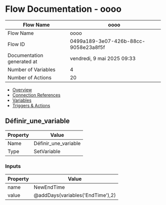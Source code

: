 ﻿# Flow Documentation \- oooo

| Flow Name                  | oooo                                     |
| -------------------------- | ---------------------------------------- |
| Flow Name                  | oooo                                     |
| Flow ID                    | 0499a189\-3e07\-426b\-88cc\-9058e23a8f5f |
| Documentation generated at | vendredi, 9 mai 2025 09:33               |
| Number of Variables        | 4                                        |
| Number of Actions          | 20                                       |

- [Overview](../index-oooo.md)
- [Connection References](../connections-oooo.md)
- [Variables](../variables-oooo.md)
- [Triggers & Actions](../triggersactions-oooo.md)

## Définir\_une\_variable

| Property | Value                  |
| -------- | ---------------------- |
| Name     | Définir\_une\_variable |
| Type     | SetVariable            |

### Inputs

| Property | Value                            |
| -------- | -------------------------------- |
| name     | NewEndTime                       |
| value    | @addDays(variables('EndTime'),2) |
